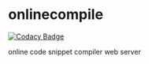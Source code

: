 # onlinecompile

[![Codacy Badge](https://api.codacy.com/project/badge/Grade/9ddd2cfcba3d4b629decd6a0c34720fe)](https://app.codacy.com/app/tgly307/onlinecompile?utm_source=github.com&utm_medium=referral&utm_content=tgly307/onlinecompile&utm_campaign=badger)

online code snippet compiler web server
